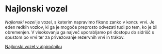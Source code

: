 # Najlonski vozel

_Najlonski vozel_ je vozel, s katerim napravimo fiksno zanko v koncu vrvi. Je
eden redkih vozlov, ki ga je mogoče preprosto odvezati tudi po tem, ko je bil
obremenjen. V visokovanju ga največ uporabljamo pri dostopu do sidrišč s spustom
po vrvi ter za privezovanje rezervnih vrvi in trakov.

[Najlonski vozel v alpiročniku](https://alpirocnik.rasica.org/wiki/Vrvi,_vozli_in_njihova_uporaba#Najlonski_vozel)

